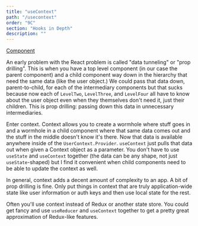 ```yaml
---
title: "useContext"
path: "/usecontext"
order: "9C"
section: "Hooks in Depth"
description: ""
---
```


[Component][context]

An early problem with the React problem is called "data tunneling" or "prop drilling". This is when you have a top level component (in our case the parent component) and a child component way down in the hierarchy that need the same data (like the user object.) We could pass that data down, parent-to-child, for each of the intermediary components but that sucks because now each of `LevelTwo`, `LevelThree`, and `LevelFour` all have to know about the user object even when they themselves don't need it, just their children. This is prop drilling: passing down this data in unnecessary intermediaries.

Enter context. Context allows you to create a wormhole where stuff goes in and a wormhole in a child component where that same data comes out and the stuff in the middle doesn't know it's there. Now that data is available anywhere inside of the `UserContext.Provider`. `useContext` just pulls that data out when given a Context object as a parameter. You don't have to use `useState` and `useContext` together (the data can be any shape, not just `useState`-shaped) but I find it convenient when child components need to be able to update the context as well.

In general, context adds a decent amount of complexity to an app. A bit of prop drilling is fine. Only put things in context that are truly application-wide state like user information or auth keys and then use local state for the rest.

Often you'll use context instead of Redux or another state store. You could get fancy and use `useReducer` and `useContext` together to get a pretty great approximation of Redux-like features.

[context]: https://codesandbox.io/s/github/btholt/react-hooks-examples/tree/master/?module=%2Fsrc%2FContext.js
